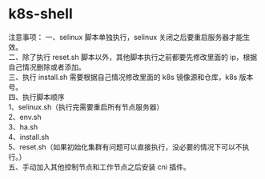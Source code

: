 # k8s-shell
注意事项：
一、selinux 脚本单独执行，selinux 关闭之后要重启服务器才能生效。  
二、除了执行 reset.sh 脚本以外，其他脚本执行之前都要先修改里面的 ip，根据自己情况删除或者添加。  
三、执行 install.sh 需要根据自己情况修改里面的 k8s 镜像源和仓库，k8s 版本号。  
四、执行脚本顺序  
1、selinux.sh（执行完需要重启所有节点服务器）  
2、env.sh  
3、ha.sh  
4、install.sh  
5、reset.sh（如果初始化集群有问题可以直接执行，没必要的情况下可以不执行。）   
五、手动加入其他控制节点和工作节点之后安装 cni 插件。  
